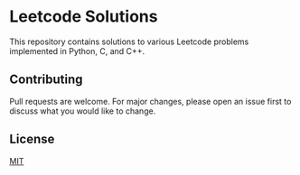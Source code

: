 # Leetcode Solutions

This repository contains solutions to various Leetcode problems implemented in Python, C, and C++.

## Contributing
Pull requests are welcome. For major changes, please open an issue first to discuss what you would like to change.

## License
[MIT](https://choosealicense.com/licenses/mit/)
